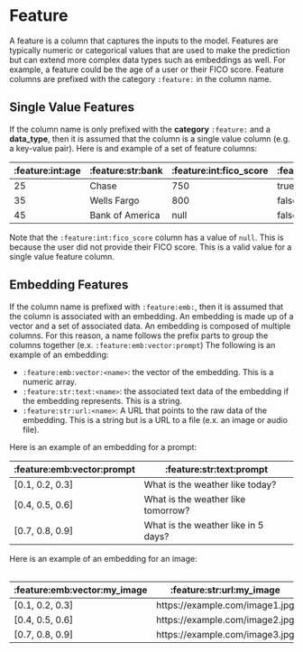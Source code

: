 # Feature

A feature is a column that captures the inputs to the model. Features are typically numeric or categorical values that are used to make the prediction but can extend more complex data types such as embeddings as well. For example, a feature could be the age of a user or their FICO score. Feature columns are prefixed with the category `:feature:` in the column name.

## Single Value Features

If the column name is only prefixed with the **category** `:feature:` and a **data_type**, then it is assumed that the column is a single value column (e.g. a key-value pair). Here is and example of a set of feature columns:

<table>
 <thead>
    <tr>
     <th>:feature:int:age</th>
     <th>:feature:str:bank</th>
     <th>:feature:int:fico_score</th>
     <th>:feature:bool:is_gold_member</th>
    </tr>
 </thead>
 <tbody>
 <tr>
    <td>25</td>
    <td>Chase</td>
    <td>750</td>
    <td>true</td>
    </tr>
    <tr>
    <td>35</td>
    <td>Wells Fargo</td>
    <td>800</td>
    <td>false</td>
    </tr>
    <tr>
    <td>45</td>
    <td>Bank of America</td>
    <td>null</td>
    <td>false</td>
 </tbody>
</table>

Note that the `:feature:int:fico_score` column has a value of `null`. This is because the user did not provide their FICO score. This is a valid value for a single value feature column.

## Embedding Features

If the column name is prefixed with `:feature:emb:`, then it is assumed that the column is associated with an embedding. An embedding is made up of a vector and a set of associated data. An embedding is composed of multiple columns. For this reason, a name follows the prefix parts to group the columns together (e.x. `:feature:emb:vector:prompt`) The following is an example of an embedding:

-   `:feature:emb:vector:<name>`: the vector of the embedding. This is a numeric array.
-   `:feature:str:text:<name>`: the associated text data of the embedding if the embedding represents. This is a string.
-   `:feature:str:url:<name>`: A URL that points to the raw data of the embedding. This is a string but is a URL to a file (e.x. an image or audio file).

Here is an example of an embedding for a prompt:

<table>
 <thead>
    <tr>
     <th>:feature:emb:vector:prompt</th>
     <th>:feature:str:text:prompt</th>
    </tr>
 </thead>
 <tbody>
 <tr>
    <td>[0.1, 0.2, 0.3]</td>
    <td>What is the weather like today?</td>
    </tr>
    <tr>
    <td>[0.4, 0.5, 0.6]</td>
    <td>What is the weather like tomorrow?</td>
    </tr>
    <tr>
    <td>[0.7, 0.8, 0.9]</td>
    <td>What is the weather like in 5 days?</td>
 </tbody>
 <table>

Here is an example of an embedding for an image:

<table>
    <thead>
        <tr>
        <th>:feature:emb:vector:my_image</th>
        <th>:feature:str:url:my_image</th>
        </tr>
    </thead>
    <tbody>
    <tr>
        <td>[0.1, 0.2, 0.3]</td>
        <td>https://example.com/image1.jpg</td>
        </tr>
        <tr>
        <td>[0.4, 0.5, 0.6]</td>
        <td>https://example.com/image2.jpg</td>
        </tr>
        <tr>
        <td>[0.7, 0.8, 0.9]</td>
        <td>https://example.com/image3.jpg</td>
    </tbody>
</table>
